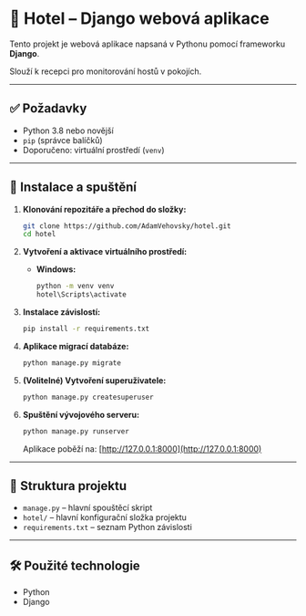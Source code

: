 # 🏨 Hotel – Django webová aplikace

Tento projekt je webová aplikace napsaná v Pythonu pomocí frameworku **Django**.

Slouží k recepci pro monitorování hostů v pokojích.

---

## ✅ Požadavky

- Python 3.8 nebo novější
- `pip` (správce balíčků)
- Doporučeno: virtuální prostředí (`venv`)

---

## 🚀 Instalace a spuštění

1. **Klonování repozitáře a přechod do složky:**

    ```bash
    git clone https://github.com/AdamVehovsky/hotel.git
    cd hotel
    ```

2. **Vytvoření a aktivace virtuálního prostředí:**

    - **Windows:**
        ```bash
        python -m venv venv
        hotel\Scripts\activate
        ```

3. **Instalace závislostí:**

    ```bash
    pip install -r requirements.txt
    ```

4. **Aplikace migrací databáze:**

    ```bash
    python manage.py migrate
    ```

5. **(Volitelné) Vytvoření superuživatele:**

    ```bash
    python manage.py createsuperuser
    ```

6. **Spuštění vývojového serveru:**

    ```bash
    python manage.py runserver
    ```

    Aplikace poběží na: [http://127.0.0.1:8000](http://127.0.0.1:8000)

---

## 📁 Struktura projektu

- `manage.py` – hlavní spouštěcí skript
- `hotel/` – hlavní konfigurační složka projektu
- `requirements.txt` – seznam Python závislosti

---

## 🛠️ Použité technologie

- Python
- Django
